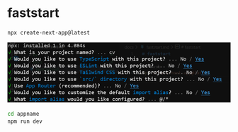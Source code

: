 # faststart

```bash
npx create-next-app@latest
```

![faststart](faststart.png)

```bash
cd appname
npm run dev
```